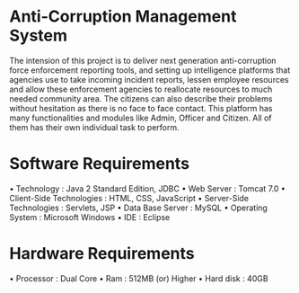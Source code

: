 # Anti-Corruption Management System
The intension of this project is to deliver next generation anti-corruption force enforcement reporting tools, and setting up intelligence platforms that agencies use to take incoming incident reports, lessen employee resources and allow these enforcement agencies to reallocate resources to much needed community area. The citizens can also describe their problems without hesitation as there is no face to face contact. This platform has many functionalities and modules like Admin, Officer and Citizen. All of them has their own individual task to perform.
# Software Requirements 
•	Technology                         :    Java 2 Standard Edition, JDBC
•	Web Server                         :    Tomcat 7.0 
•	Client-Side Technologies           :     HTML, CSS, JavaScript 
•	Server-Side Technologies           :     Servlets, JSP
•	Data Base Server                   :     MySQL 
•	Operating System                   :     Microsoft Windows 
•	IDE                                :     Eclipse
# Hardware Requirements 
•	Processor                          :     Dual Core
•	 Ram                               :     512MB (or) Higher 
•	Hard disk                          :     40GB

